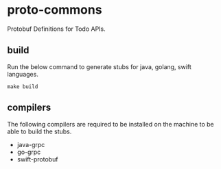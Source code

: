 # proto-commons

Protobuf Definitions for Todo APIs.

## build

Run the below command to generate stubs for java, golang, swift languages.

```shell
make build
```

## compilers

The following compilers are required to be installed on the machine to be able to build the stubs.

* java-grpc
* go-grpc
* swift-protobuf

